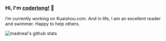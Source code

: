 ### Hi, I'm [coderlong!](https://coderlongren.github.io) 👋
I’m currently working on Kuaishou.com.
And in life, I am an excellent reader and swimmer. Happy to help others.

![madneal's github stats](https://github-readme-stats.vercel.app/api?username=coderlongren&show_icons=true&theme=radical)
